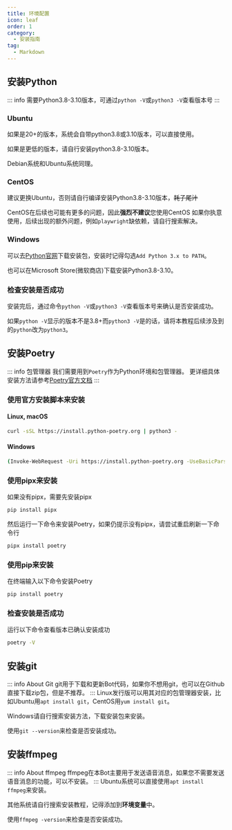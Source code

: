 ```yaml
---
title: 环境配置
icon: leaf
order: 1
category:
  - 安装指南
tag:
  - Markdown
---
```



## 安装Python

::: info
需要Python3.8-3.10版本，可通过`python -V`或`python3 -V`查看版本号
:::

### Ubuntu

如果是20+的版本，系统会自带python3.8或3.10版本，可以直接使用。

如果是更低的版本，请自行安装python3.8-3.10版本。

Debian系统和Ubuntu系统同理。

### CentOS
建议更换Ubuntu，否则请自行编译安装Python3.8-3.10版本，~~耗子尾汁~~

CentOS在后续也可能有更多的问题，因此**强烈不建议**您使用CentOS
如果你执意使用，后续出现的额外问题，例如`playwright`缺依赖，请自行搜索解决。

### Windows
可以去[Python官网](https://www.python.org/downloads/)下载安装包，安装时记得勾选`Add Python 3.x to PATH`。

也可以在Microsoft Store(微软商店)下载安装Python3.8-3.10。

### 检查安装是否成功
安装完后，通过命令`python -V`或`python3 -V`查看版本号来确认是否安装成功。

如果`python -V`显示的版本不是3.8+而`python3 -V`是的话，请将本教程后续涉及到的`python`改为`python3`。



## 安装Poetry

::: info 包管理器
我们需要用到`Poetry`作为Python环境和包管理器。
更详细具体安装方法请参考[Poetry官方文档](https://python-poetry.org/docs/#installation)
::: 
### 使用官方安装脚本来安装
#### Linux, macOS
```bash
curl -sSL https://install.python-poetry.org | python3 -
````
#### Windows
```bash
(Invoke-WebRequest -Uri https://install.python-poetry.org -UseBasicParsing).Content | py -
```

### 使用pipx来安装

如果没有pipx，需要先安装pipx
```bash
pip install pipx
```
然后运行一下命令来安装Poetry，如果仍提示没有pipx，请尝试重启刷新一下命令行
```bash
pipx install poetry
```

### 使用pip来安装
在终端输入以下命令安装Poetry
```bash
pip install poetry
```


### 检查安装是否成功
运行以下命令查看版本已确认安装成功
```bash
poetry -V
```

## 安装git
::: info About Git
git用于下载和更新Bot代码，如果你不想用git，也可以在Github直接下载zip包，但是不推荐。
:::
Linux发行版可以用其对应的包管理器安装，比如Ubuntu用`apt install git`，CentOS用`yum install git`。

Windows请自行搜索安装方法，下载安装包来安装。

使用`git --version`来检查是否安装成功。

## 安装ffmpeg
::: info About ffmpeg
ffmpeg在本Bot主要用于发送语音消息，如果您不需要发送语音消息的功能，可以不安装。
:::
Ubuntu系统可以直接使用`apt install ffmpeg`来安装。

其他系统请自行搜索安装教程，记得添加到**环境变量**中。

使用`ffmpeg -version`来检查是否安装成功。